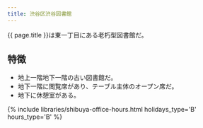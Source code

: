 ```yaml
---
title: 渋谷区渋谷図書館
---
```


{{ page.title }}は東一丁目にある老朽型図書館だ。

## 特徴

* 地上一階地下一階の古い図書館だ。
* 地下一階に閲覧席があり、テーブル主体のオープン席だ。
* 地下に休憩室がある。

{% include libraries/shibuya-office-hours.html holidays_type='B' hours_type='B' %}
